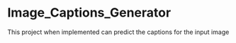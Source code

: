# Image_Captions_Generator
 This project when implemented can predict the captions for the input image
